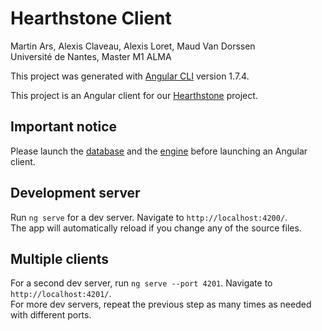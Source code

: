 # Hearthstone Client
Martin Ars, Alexis Claveau, Alexis Loret, Maud Van Dorssen</br>
Université de Nantes, Master M1 ALMA

This project was generated with [Angular CLI](https://github.com/angular/angular-cli) version 1.7.4.

This project is an Angular client for our [Hearthstone](https://github.com/Decator/Hearthstone) project. 

## Important notice
Please launch the [database](https://github.com/Decator/Hearthstone/tree/master/Database) and the [engine](https://github.com/Decator/Hearthstone/tree/master/Engine) before launching an Angular client.

## Development server
Run `ng serve` for a dev server. Navigate to `http://localhost:4200/`.<br/>
The app will automatically reload if you change any of the source files.

## Multiple clients
For a second dev server, run `ng serve --port 4201`. Navigate to `http://localhost:4201/`.<br/>
For more dev servers, repeat the previous step as many times as needed with different ports.
